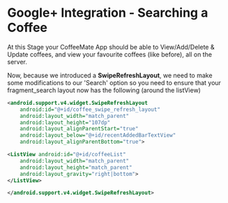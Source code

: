 # Google+ Integration - Searching a Coffee

At this Stage your CoffeeMate App should be able to View/Add/Delete & Update coffees, and view your favourite coffees (like before), all on the server.

Now, because we introduced a **SwipeRefreshLayout**, we need to make some modifications to our 'Search' option so you need to ensure that your fragment_search layout now has the following (around the listView)

```xml
<android.support.v4.widget.SwipeRefreshLayout     
    android:id="@+id/coffee_swipe_refresh_layout" 
    android:layout_width="match_parent" 
    android:layout_height="107dp" 
    android:layout_alignParentStart="true" 
    android:layout_below="@+id/recentAddedBarTextView"     
    android:layout_alignParentBottom="true"> 

<ListView android:id="@+id/coffeeList" 
    android:layout_width="match_parent" 
    android:layout_height="match_parent" 
    android:layout_gravity="right|bottom"> 
</ListView>

</android.support.v4.widget.SwipeRefreshLayout>
```
